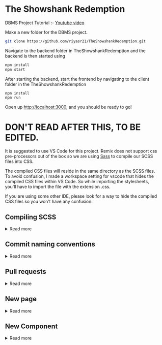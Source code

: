 # The Showshank Redemption
DBMS Project
Tutorial :- [Youtube video](https://www.youtube.com/watch?v=fPuLnzSjPLE&t=2384s&ab_channel=LamaDev)

Make a new folder for the DBMS project.

```sh
git clone https://github.com/riyasr21/TheShowshankRedemption.git


```
Navigate to the backend folder in TheShowshankRedemption and the backend is then started using
```sh
npm install
npm start


```

After starting the backend, start the frontend by navigating to the client folder in the TheShowshankRedemption 
```sh
npm install
npm run


```
   
Open up [http://localhost:3000](http://localhost:3000), and you should be ready to go!

# DON'T READ AFTER THIS, TO BE EDITED.

It is suggested to use VS Code for this project. Remix does not support css pre-processors out of the box so we are using [Sass](https://sass-lang.com/) to compile our SCSS files into CSS.

The compiled CSS files will reside in the same directory as the SCSS files. To avoid confusion, I made a workspace setting for vscode that hides the compiled CSS files within VS Code. So while importing the stylesheets, you'll have to import the file with the extension .css.

If you are using some other IDE, please look for a way to hide the compiled CSS files so you won't have any confusion.

## Compiling SCSS

<details>
<summary>Read more</summary>

- The SCSS files are automatically watched and compiled when changes are made in any scss files within the project.

- When sending it to the server, the compiled CSS files are sent along with the SCSS files(Obsolete: In the final site, we'll set up a script that removes all scss files from the project since after compiling it, there's no need for scss files)

</details>


## Commit naming conventions

<details>
<summary>Read more</summary>

For now, we'll use just these:

- `fix:` - fixes a bug
- `feat:` - new feature
- `chore:` - other changes and cleanups

Example:

- `fix: fixed navigation bar`
- `feat: added new sign in feature`
- `chore: Removed all comments and print statements`

If theres a specific file thats changed or a specific sub category of the project has changes, you can specify it like so:

- `fix(NavBar): fixed overflowing image in nav bar`
- `feat(SignIn): Added user verification before sign In`

These are just good practices and it'll be easy to revert back if some new merge is breaking the project.

</details>


## Pull requests

<details>
<summary>Read more</summary>

Each contributing member should make a separate branch for completing their tasks.
You can follow these commands to do so:

- `git checkout -b <branch name>`
- `git add .`
- `git commit -m "<Meaningful message following the convention>"`
- `git push origin <branch name>`

Then in the github repo, you can create a new pull request under pull requests tab.

To keep your branch up-to-date with the master branch, you can use the following commands:

- `git merge main`
- `git push`

<em>Note: Make sure there are no changes in your branch before merging. If there are any, you'll lose the progress.</em>

</details>



## New page

<details>
<summary>Read more</summary>

This one's quite tricky. I've setup `demo.js` and `demo.scss` in project.

When you want to make a new page, you can create a new file in the appropriate directory and copy the contents of `demo.js` and `demo.scss` into it.

Make sure to:

- Change path of stylesheet on the js file.
- Change the function name(Doesn't matter but just for consistency)
- Change the class name.
- Change path of \_mixin import in style sheet(remove the old one, type "`../`" and vs code will show the path automatically)

For a clean project structure, We'll be adding stylesheets to directories same as js files inside `styles/routes/` directory.

</details>



## New Component

<details>
<summary>Read more</summary>
Components won't have much difference compared to React components.

Just create a folder followed by a `.js` file and a `.scss` file with the same name(The function should also be named same as the folder name).

One additional step is to import the `.scss` file in the `styles/root/components.scss` directory.

For example:
```css
@import "../../Components/MockNavigator/MockNavigator.scss";
```

<em>Note: Don't name two components with same name. Since all components are styled from same file, we don't want overlaps of style. That'll mess everything up.</em>

</details>
